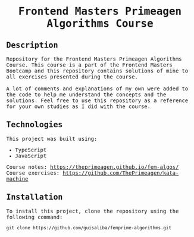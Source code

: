 <samp>
  <h1 align="center">
    Frontend Masters Primeagen Algorithms Course
  </h1>

## Description

Repository for the Frontend Masters Primeagen Algorithms Course. This course is a part of the Frontend Masters Bootcamp and this repository contains solutions of mine to all exercises presented during the course.
<br> <br>
A lot of comments and explanations of my own were added to the code to help me understand the concepts and the solutions. Feel free to use this repository as a reference for your own studies as I did with the course.

## Technologies

This project was built using:

- TypeScript
- JavaScript

Course notes: https://theprimeagen.github.io/fem-algos/ <br>
Course exercises: https://github.com/ThePrimeagen/kata-machine

## Installation

To install this project, clone the repository using the following command:

```
git clone https://github.com/guisaliba/femprime-algorithms.git
```

</samp>
